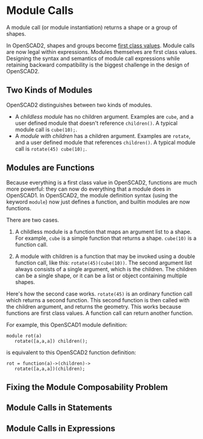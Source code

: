 # Module Calls
A module call (or module instantiation) returns a shape or a group of shapes.

In OpenSCAD2, shapes and groups become [first class values](First_Class_Values.md).
Module calls are now legal within expressions.
Modules themselves are first class values.
Designing the syntax and semantics of module call expressions
while retaining backward compatibility
is the biggest challenge in the design of OpenSCAD2.

## Two Kinds of Modules
OpenSCAD2 distinguishes between two kinds of modules.
* A *childless module* has no children argument.
  Examples are `cube`, and a user defined module
  that doesn't reference `children()`.
  A typical module call is `cube(10);`.
* A *module with children* has a children argument.
  Examples are `rotate`, and a user defined module
  that references `children()`.
  A typical module call is `rotate(45) cube(10);`.

## Modules are Functions
Because everything is a first class value in OpenSCAD2, functions are
much more powerful: they can now do everything that a module does in OpenSCAD1.
In OpenSCAD2, the module definition syntax (using the keyword `module`)
now just defines a function, and builtin modules are now functions.

There are two cases.

1. A childless module is a function that maps an argument list to a shape.
For example, `cube` is a simple function that returns a shape.
`cube(10)` is a function call.

2. A module with children is a function that may be invoked using
a double function call, like this: `rotate(45)(cube(10))`.
The second argument list always consists of a single argument,
which is the children. The children can be a single shape,
or it can be a list or object containing multiple shapes.

Here's how the second case works.
`rotate(45)` is an ordinary function call which returns
a second function. This second function is then called with
the children argument, and returns the geometry.
This works because functions are first class values.
A function call can return another function.

For example, this OpenSCAD1 module definition:
```
module rot(a)
   rotate([a,a,a]) children();
```
is equivalent to this OpenSCAD2 function definition:
```
rot = function(a)->(children)->
   rotate([a,a,a])(children);
```

## Fixing the Module Composability Problem
## Module Calls in Statements
## Module Calls in Expressions
